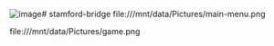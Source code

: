 ![image](https://github.com/d0ugherty/stamford-bridge/assets/105173634/df1c8cd0-5ef3-44f3-8651-5c29c8c1abb7)# stamford-bridge
file:///mnt/data/Pictures/main-menu.png

file:///mnt/data/Pictures/game.png
